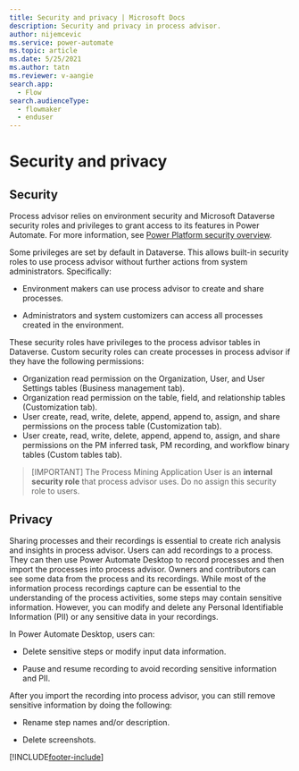 ```yaml
---
title: Security and privacy | Microsoft Docs
description: Security and privacy in process advisor.
author: nijemcevic 
ms.service: power-automate
ms.topic: article
ms.date: 5/25/2021
ms.author: tatn
ms.reviewer: v-aangie
search.app: 
  - Flow
search.audienceType: 
  - flowmaker
  - enduser
---
```


# Security and privacy

## Security

Process advisor relies on environment security and Microsoft Dataverse security roles and privileges to grant access to its features in Power Automate. For more information, see [Power Platform security overview](/power-platform/admin/wp-security).

Some privileges are set by default in Dataverse. This allows built-in security roles to use process advisor without further actions from system administrators. Specifically:

- Environment makers can use process advisor to create and share processes.

- Administrators and system customizers can access all processes created in the environment.

These security roles have privileges to the process advisor tables in Dataverse. Custom security roles can create processes in process advisor if they have the following permissions:

- Organization read permission on the Organization, User, and User Settings tables (Business management tab).
- Organization read permission on the table, field, and relationship tables (Customization tab).
- User create, read, write, delete, append, append to, assign, and share permissions on the process table (Customization tab).
- User create, read, write, delete, append, append to, assign, and share permissions on the PM inferred task, PM recording, and workflow binary tables (Custom tables tab).

> [IMPORTANT]
> The Process Mining Application User is an **internal security role** that process advisor uses. Do no assign this security role to users.

## Privacy

Sharing processes and their recordings is essential to create rich analysis and insights in process advisor. Users can add recordings to a process. They can then use Power Automate Desktop to record processes and then import the processes into process advisor. Owners and contributors can see some data from the process and its recordings.
While most of the information process recordings capture can be essential to the understanding of the process activities, some steps may contain sensitive information. However, you can modify and delete any Personal Identifiable Information (PII) or any sensitive data in your recordings.

In Power Automate Desktop, users can:

- Delete sensitive steps or modify input data information.

- Pause and resume recording to avoid recording sensitive information and PII.

After you import the recording into process advisor, you can still remove sensitive information by doing the following:

- Rename step names and/or description.

- Delete screenshots.

[!INCLUDE[footer-include](includes/footer-banner.md)]
